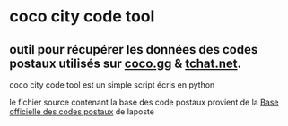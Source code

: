 # coco city code tool 
 outil pour récupérer les données des codes postaux utilisés sur [coco.gg](https://www.coco.gg) & [tchat.net](https://www.tchat.net).
---
coco city code tool est un simple script écris en python 

le fichier source contenant la base des code postaux provient de la [Base officielle des codes postaux](https://datanova.laposte.fr/datasets/laposte-hexasmal) de laposte
